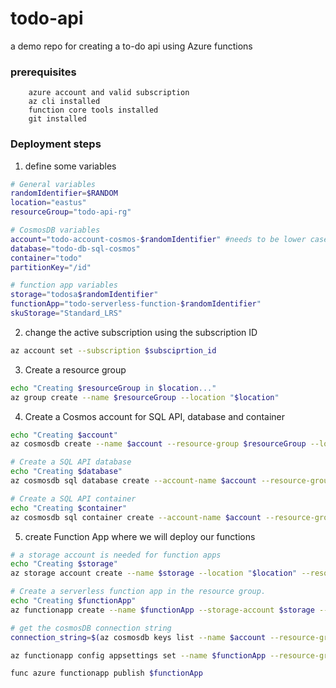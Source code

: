 # todo-api
a demo repo for creating a to-do api using Azure functions


### prerequisites
        azure account and valid subscription
        az cli installed
        function core tools installed
        git installed

### Deployment steps

1. define some variables

```bash
# General variables
randomIdentifier=$RANDOM
location="eastus"
resourceGroup="todo-api-rg"

# CosmosDB variables
account="todo-account-cosmos-$randomIdentifier" #needs to be lower case
database="todo-db-sql-cosmos"
container="todo"
partitionKey="/id"

# function app variables
storage="todosa$randomIdentifier"
functionApp="todo-serverless-function-$randomIdentifier"
skuStorage="Standard_LRS"
```

2. change the active subscription using the subscription ID
```bash
az account set --subscription $subsciprtion_id
```

3. Create a resource group
```bash
echo "Creating $resourceGroup in $location..."
az group create --name $resourceGroup --location "$location"
```

4. Create a Cosmos account for SQL API, database and container
```bash
echo "Creating $account"
az cosmosdb create --name $account --resource-group $resourceGroup --locations regionName="$location"

# Create a SQL API database
echo "Creating $database"
az cosmosdb sql database create --account-name $account --resource-group $resourceGroup --name $database

# Create a SQL API container
echo "Creating $container"
az cosmosdb sql container create --account-name $account --resource-group $resourceGroup --database-name $database --name $container --partition-key-path $partitionKey
```

5. create Function App where we will deploy our functions
```bash
# a storage account is needed for function apps
echo "Creating $storage"
az storage account create --name $storage --location "$location" --resource-group $resourceGroup --sku $skuStorage

# Create a serverless function app in the resource group.
echo "Creating $functionApp"
az functionapp create --name $functionApp --storage-account $storage --consumption-plan-location "$location" --resource-group $resourceGroup --os-type Linux --functions-version 3 --runtime python --runtime-version 3.8

# get the cosmosDB connection string
connection_string=$(az cosmosdb keys list --name $account --resource-group $resourceGroup --type connection-strings -o yaml | grep connectionString.* | awk '{print $3}' | sed -n '2p')

az functionapp config appsettings set --name $functionApp --resource-group $resourceGroup  --settings "AzureCosmosDBConnectionString=$connection_string"

func azure functionapp publish $functionApp

```
